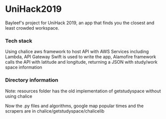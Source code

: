 # UniHack2019
Bayleef's project for UniHack 2019, an app that finds you the closest and least crowded workspace.

### Tech stack
Using chalice aws framework to host API with AWS Services including Lambda, API Gateway
Swift is used to write the app, Alamofire framework calls the API with latitude and longitude, returning a JSON with study/work space information

### Directory information

Note: resources folder has the old implementation of getstudyspace without using chalice

Now the .py files and algorithms, google map popular times and the scrapers are in chalice/getstudyspace/chalicelib
